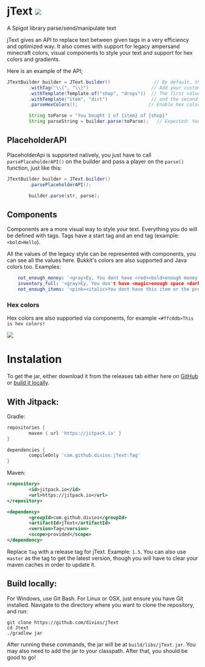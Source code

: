 # jText [![](https://jitpack.io/v/divios/JText.svg)](https://jitpack.io/#divios/JText)

A Spigot library parse/send/manipulate text

jText gives an API to replace text between given tags in a very efficiency and optimized way. It also comes with support
for legacy ampersand minecraft colors, visual components to style your text and support for hex colors and gradients.

Here is an example of the API;

```java
JTextBuilder builder = JText.builder()                // By default, the tag <> is enabled
        .withTag("\\{", "\\}")                       // Add your custom tag
        .withTemplate(Template.of("shop", "drops"))  // The first value is the text to replace
        .withTemplate("item", "dirt")                // and the second is the replacer
        .parseHexColors();                          // Enable hex colors parse

        String toParse = "You bought 1 of {item} of {shop}"
        String parseString = builder.parse(toParse);   // Expected: You bought 1 of dirt of drops
```

## PlaceholderAPI

PlaceholderApi is supported natively, you just have to call `parsePlaceholderAPI()` on the builder and pass a player on
the `parse()` function, just like this:

```java
JTextBuilder builder = JText.builder()
        .parsePlaceholderAPI();

        builder.parse(str, parse);
```

## Components

Components are a more visual way to style your text. Everything you do will be defined with tags. Tags have a start tag
and an end tag (example: `<bold>Hello`).

All the values of the legacy style can be represented with components, you can see all the values here. Bukkit's colors
are also supported and Java colors too. Examples:

```yaml
    not_enough_money: '<gray>Ey, You dont have <red><bold>enough money <gold>to buy this item!'
    inventory_full: '<gray>Ey, You don't have <magic>enough space <dark_green>in your inventory!'
    not_enough_items: '<pink><italic>You dont have this item or the proper amount to sell it'
```

### Hex colors

Hex colors are also supported via components, for example `<#ffc0db>This is hex colors!`

![](https://i.imgur.com/Swu0njx.png)

# Instalation

To get the jar, either download it from the releases tab either here on [GitHub](https://github.com/divios/jText/releases) or [build it locally](https://github.com/divios/jText#build-locally).

## With Jitpack:

Gradle:

```groovy
repositories {
        maven { url 'https://jitpack.io' }
}

```

```groovy
dependencies {
        compileOnly 'com.github.divios:jText:Tag'
}
```

Maven:

```xml
<repository>
        <id>jitpack.io</id>
        <url>https://jitpack.io</url>
</repository>
```

```xml
<dependency>
        <groupId>com.github.divios</groupId>
        <artifactId>jText</artifactId>
        <version>Tag</version>
        <scope>provided</scope>
</dependency>
```
Replace `Tag` with a release tag for jText. Example: `1.5`. You can also use `master` as the tag to get the latest version, though you will have to clear your maven caches in order to update it.

## Build locally:

For Windows, use Git Bash. For Linux or OSX, just ensure you have Git installed. Navigate to the directory where you want to clone the repository, and run:

```
git clone https://github.com/divios/jText
cd Jtext
./gradlew jar
```

After running these commands, the jar will be at `build/libs/jText.jar`.
You may also need to add the jar to your classpath. After that, you should be good to go!

